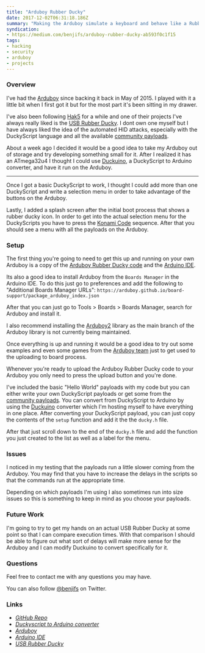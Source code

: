 ```yaml
---
title: "Arduboy Rubber Ducky"
date: 2017-12-02T06:31:18.186Z
summary: "Making the Arduboy simulate a keyboard and behave like a Rubber Ducky"
syndication:
- https://medium.com/benjifs/arduboy-rubber-ducky-ab593f0c1f15
tags:
- hacking
- security
- arduboy
- projects
---
```

### Overview

I've had the <a href="https://www.arduboy.com/" target="_blank">Arduboy</a> since backing it back in May of 2015. I played with it a little bit when I first got it but for the most part it's been sitting in my drawer.

I've also been following <a href="https://www.hak5.org/" target="_blank">Hak5</a> for a while and one of their projects I've always really liked is the <a href="https://hakshop.com/products/usb-rubber-ducky-deluxe" target="_blank">USB Rubber Ducky</a>. I dont own one myself but I have always liked the idea of the automated HID attacks, especially with the DuckyScript language and all the available <a href="https://github.com/hak5darren/USB-Rubber-Ducky/wiki/Payloads" target="_blank">community payloads</a>.

About a week ago I decided it would be a good idea to take my Arduboy out of storage and try developing something small for it. After I realized it has an ATmega32u4 I thought I could use <a href="https://dukweeno.github.io/Duckuino/" target="_blank">Duckuino</a>, a DuckyScript to Arduino converter, and have it run on the Arduboy.

----

Once I got a basic DuckyScript to work, I thought I could add more than one DuckyScript and write a selection menu in order to take advantage of the buttons on the Arduboy.

Lastly, I added a splash screen after the initial boot process that shows a rubber ducky icon. In order to get into the actual selection menu for the DuckyScripts you have to press the <a href="https://en.wikipedia.org/wiki/Konami_Code" target="_blank">Konami Code</a> sequence. After that you should see a menu with all the payloads on the Arduboy.

### Setup
The first thing you're going to need to get this up and running on your own Arduboy is a copy of the <a href="https://github.com/benjifs/arduboy-rubber-ducky" target="_blank">Arduboy Rubber Ducky code</a> and the <a href="https://www.arduino.cc/en/Main/Software" target="_blank">Arduino IDE</a>.

Its also a good idea to install Arduboy from the `Boards Manager` in the Arduino IDE. To do this just go to preferences and add the following to "Additional Boards Manager URLs": ```https://arduboy.github.io/board-support/package_arduboy_index.json```


After that you can just go to Tools > Boards > Boards Manager, search for Arduboy and install it.

I also recommend installing the <a href="https://github.com/MLXXXp/Arduboy2" target="_blank">Arduboy2</a> library as the main branch of the Arduboy library is not currently being maintained.

Once everything is up and running it would be a good idea to try out some examples and even some games from the <a href="http://team-arg.com/games.html" target="_blank">Arduboy team</a> just to get used to the uploading to board process.

Whenever you're ready to upload the Arduboy Rubber Ducky code to your Arduboy you only need to press the upload button and you're done.

I've included the basic "Hello World" payloads with my code but you can either write your own DuckyScript payloads or get some from the <a href="https://github.com/hak5darren/USB-Rubber-Ducky/wiki/Payloads" target="_blank">community payloads</a>. You can convert from DuckyScript to Arduino by using the <a href="https://dukweeno.github.io/Duckuino/" target="_blank">Duckuino</a> converter which I'm hosting myself to have everything in one place. After converting your DuckyScript payload, you can just copy the contents of the `setup` function and add it the the `ducky.h` file.

After that just scroll down to the end of the `ducky.h` file and add the function you just created to the list as well as a label for the menu.

### Issues

I noticed in my testing that the payloads run a little slower coming from the Arduboy. You may find that you have to increase the delays in the scripts so that the commands run at the appropriate time.

Depending on which payloads I'm using I also sometimes run into size issues so this is something to keep in mind as you choose your payloads.

### Future Work

I'm going to try to get my hands on an actual USB Rubber Ducky at some point so that I can compare execution times. With that comparison I should be able to figure out what sort of delays will make more sense for the Arduboy and I can modify Duckuino to convert specifically for it.

### Questions

Feel free to contact me with any questions you may have.

You can also follow <a href="https://twitter.com/benjifs" target="_blank">@benjifs</a> on Twitter.

### Links
- [_GitHub Repo_](https://github.com/benjifs/arduboy-rubber-ducky)
- [_Duckyscript to Arduino converter_](http://benji.dog/ducky)
- [_Arduboy_](https://www.arduboy.com/)
- [_Arduino IDE_](https://www.arduino.cc/en/Main/Software)
- [_USB Rubber&nbsp;Ducky_](https://hakshop.com/products/usb-rubber-ducky-deluxe)
